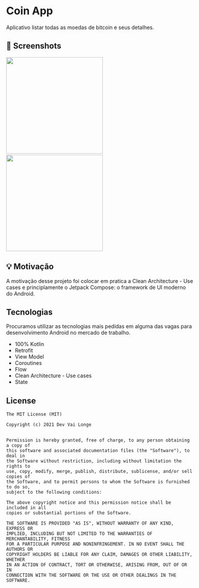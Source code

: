 # Coin App
Aplicativo listar todas as moedas de bitcoin e seus detalhes.

## :camera_flash: Screenshots
<img src="https://user-images.githubusercontent.com/26637908/173890787-51832090-9c0c-46cd-abb9-cc5f74c40ea7.png" width="260">&emsp;<img src="https://user-images.githubusercontent.com/26637908/173890800-133206b5-e11b-4b70-917c-fa6c9293993b.png" width="260">

## :bulb: Motivação

A motivação desse projeto foi colocar em pratica a Clean Architecture - Use cases e principlamente o Jetpack Compose: o framework de UI moderno 
do Android.

## Tecnologias
Procuramos utilizar as tecnologias mais pedidas em alguma das vagas para desenvolvimento Android no mercado de trabalho.
* 100% Kotlin
* Retrofit
* View Model
* Coroutines
* Flow
* Clean Architecture - Use cases
* State

## License

```
The MIT License (MIT)

Copyright (c) 2021 Dev Vai Longe


Permission is hereby granted, free of charge, to any person obtaining a copy of
this software and associated documentation files (the "Software"), to deal in
the Software without restriction, including without limitation the rights to
use, copy, modify, merge, publish, distribute, sublicense, and/or sell copies of
the Software, and to permit persons to whom the Software is furnished to do so,
subject to the following conditions:

The above copyright notice and this permission notice shall be included in all
copies or substantial portions of the Software.

THE SOFTWARE IS PROVIDED "AS IS", WITHOUT WARRANTY OF ANY KIND, EXPRESS OR
IMPLIED, INCLUDING BUT NOT LIMITED TO THE WARRANTIES OF MERCHANTABILITY, FITNESS
FOR A PARTICULAR PURPOSE AND NONINFRINGEMENT. IN NO EVENT SHALL THE AUTHORS OR
COPYRIGHT HOLDERS BE LIABLE FOR ANY CLAIM, DAMAGES OR OTHER LIABILITY, WHETHER
IN AN ACTION OF CONTRACT, TORT OR OTHERWISE, ARISING FROM, OUT OF OR IN
CONNECTION WITH THE SOFTWARE OR THE USE OR OTHER DEALINGS IN THE SOFTWARE.
```
